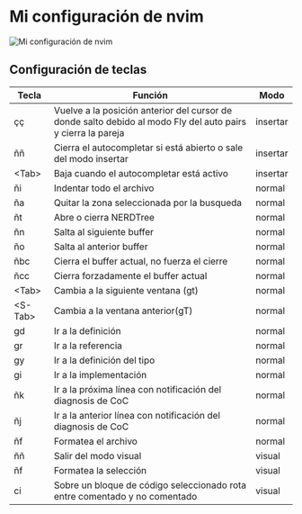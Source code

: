 # Mi configuración de nvim

![Mi configuración de nvim](https://i.imgur.com/hRCcJAf.png "Mi configuración de nvim")

## Configuración de teclas

|Tecla|Función|Modo|
|--|--|--|
|çç|Vuelve a la posición anterior del cursor de donde salto debido al modo Fly del auto pairs y cierra la pareja | insertar|
|ññ|Cierra el autocompletar si está abierto o sale del modo insertar|insertar|
|\<Tab>|Baja cuando el autocompletar está activo|insertar|
|ñi|Indentar todo el archivo|normal|
|ña|Quitar la zona seleccionada por la busqueda|normal|
|ñt|Abre o cierra NERDTree |normal|
|ñn|Salta al siguiente buffer|normal|
|ño|Salta al anterior buffer|normal|
|ñbc|Cierra el buffer actual, no fuerza el cierre|normal|
|ñcc|Cierra forzadamente el buffer actual|normal|
|\<Tab>|Cambia a la siguiente ventana (gt)|normal|
|\<S-Tab>|Cambia a la ventana anterior(gT)|normal|
|gd|Ir a la definición|normal|
|gr|Ir a la referencia|normal|
|gy|Ir a la definición del tipo|normal|
|gi|Ir a la implementación|normal|
|ñk|Ir a la próxima línea con notificación del diagnosis de CoC|normal|
|ñj|Ir a la anterior línea con notificación del diagnosis de CoC|normal|
|ñf|Formatea el archivo|normal|
|ññ|Salir del modo visual|visual|
|ñf|Formatea la selección|visual|
|<leader>ci|Sobre un bloque de código seleccionado rota entre comentado y no comentado|visual|
